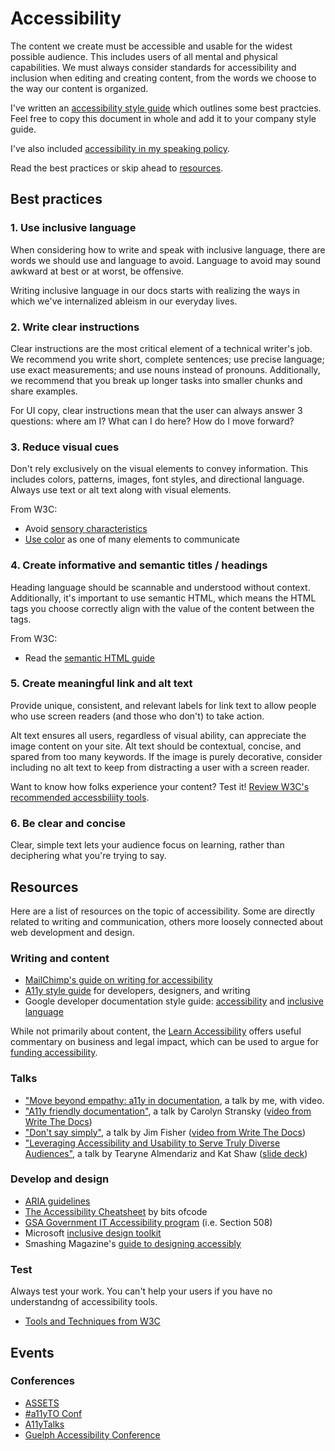 # Accessibility

The content we create must be accessible and usable for the widest possible audience. This
includes users of all mental and physical capabilities. We must always consider standards for
accessibility and inclusion when editing and creating content, from the words we choose to
the way our content is organized.

I've written an [accessibility style guide](style.md) which outlines some best practcies.
Feel free to copy this document in whole and add it to your company style guide.

I've also included [accessibility in my speaking policy](https://heyawhite.com/speaking/#a11y).

Read the best practices or skip ahead to [resources](#resources).

## Best practices

### 1. Use inclusive language

When considering how to write and speak with inclusive language, there are words we should
use and language to avoid. Language to avoid may sound awkward at best or at worst, be
offensive.

Writing inclusive language in our docs starts with realizing the ways in which we've
internalized ableism in our everyday lives.

### 2. Write clear instructions 

Clear instructions are the most critical element of a technical writer's job. We recommend you
write short, complete sentences; use precise language; use exact measurements; and use nouns
instead of pronouns. Additionally, we recommend that you break up longer tasks into smaller
chunks and share examples.

For UI copy, clear instructions mean that the user can always answer 3 questions: where am I?
What can I do here? How do I move forward?

### 3. Reduce visual cues

Don't rely exclusively on the visual elements to convey information. This includes colors, patterns,
images, font styles, and directional language. Always use text or alt text along with visual elements. 

From W3C:

*  Avoid [sensory characteristics](https://www.w3.org/WAI/WCAG21/quickref/?versions=2.0&showtechniques=133#qr-content-structure-separation-understanding)
*  [Use color](https://www.w3.org/WAI/WCAG21/quickref/?versions=2.0&showtechniques=132%2C133%2C141#use-of-color)
   as one of many elements to communicate

### 4. Create informative and semantic titles / headings

Heading language should be scannable and understood without context. Additionally, it's important to
use semantic HTML, which means the HTML tags you choose correctly align with the value of the content
between the tags.

From W3C:

*  Read the [semantic HTML guide](https://www.w3schools.com/html/html5_semantic_elements.asp)

### 5. Create meaningful link and alt text

Provide unique, consistent, and relevant labels for link text to allow people who use screen readers
(and those who don't) to take action. 

Alt text ensures all users, regardless of visual ability, can appreciate the image content on your
site. Alt text should be contextual, concise, and spared from too many keywords. If the image is
purely decorative, consider including no alt text to keep from distracting a user with a screen reader.

Want to know how folks experience your content? Test it! [Review W3C's recommended accessbiliity
tools](https://www.w3.org/WAI/people-use-web/tools-techniques/).

### 6. Be clear and concise

Clear, simple text lets your audience focus on learning, rather than deciphering what you're trying
to say. 

## Resources

Here are a list of resources on the topic of accessibility. Some are directly related to writing and
communication, others more loosely connected about web development and design.

### Writing and content

- [MailChimp's guide on writing for accessibility](https://styleguide.mailchimp.com/writing-for-accessibility/)
- [A11y style guide](https://a11y-style-guide.com/style-guide/) for developers, designers, and writing
- Google developer documentation style guide:
  [accessibility](https://developers.google.com/style/accessibility) and
  [inclusive language](https://developers.google.com/style/inclusive-documentation)

While not primarily about content, the [Learn Accessibility](https://web.dev/learn/accessibility/)
offers useful commentary on business and legal impact, which can be used to
argue for [funding accessibility](https://pleasefunda11y.com/).

### Talks
- ["Move beyond empathy: a11y in documentation](https://www.writethedocs.org/videos/portland/2020/moving-beyond-empathy-a11y-in-documentation-alexandra-white/), a talk by me, with video.
- ["A11y friendly documentation"](https://github.com/carolstran/tech-talks/blob/master/abstracts/a11y-friendly-docs.md),
  a talk by Carolyn Stransky ([video from Write The Docs](https://youtu.be/SLUJG625Si0))
- ["Don't say simply"](https://www.writethedocs.org/videos/prague/2018/don-t-say-simply-jim-fisher/),
  a talk by Jim Fisher ([video from Write The Docs](https://youtu.be/gsT2BBWBVmM))
- ["Leveraging Accessibility and Usability to Serve Truly Diverse Audiences"](https://a11ytalks.com/posts/2020-OCT),
  a talk by Tearyne Almendariz and Kat Shaw ([slide deck](https://docs.google.com/presentation/d/112kJTTyvv4P-AVFW8-3djoA6dwc_LfCv6iaZ9xeWTD0/))

### Develop and design

- [ARIA guidelines](https://developer.mozilla.org/en-US/docs/Web/Accessibility/ARIA)
- [The Accessibility Cheatsheet](https://bitsofco.de/the-accessibility-cheatsheet/) by bits ofcode
- [GSA Government IT Accessibility program](https://www.section508.gov/about-us) (i.e. Section 508)
- Microsoft [inclusive design toolkit](https://www.microsoft.com/design/inclusive/)
- Smashing Magazine's [guide to designing accessibly](https://www.smashingmagazine.com/2018/04/designing-accessibility-inclusion/)

### Test

Always test your work. You can't help your users if you have no understandng of accessibility tools.

- [Tools and Techniques from W3C](https://www.w3.org/WAI/people-use-web/tools-techniques/)

## Events

### Conferences

- [ASSETS](https://assets19.sigaccess.org/)
- [#a11yTO Conf](https://conf.a11yto.com/)
- [A11yTalks](https://a11ytalks.com/)
- [Guelph Accessibility Conference](https://opened.uoguelph.ca/accessibility-conference)
